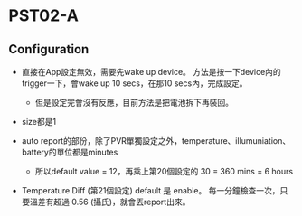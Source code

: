 # PST02-A

## Configuration

- 直接在App設定無效，需要先wake up device。 方法是按一下device內的trigger一下，會wake up 10 secs，在那10 secs內，完成設定。
  - 但是設定完會沒有反應，目前方法是把電池拆下再裝回。

- size都是1

- auto report的部份，除了PVR單獨設定之外，temperature、illumuniation、battery的單位都是minutes  
  - 所以default value = 12，再乘上第20個設定的 30 = 360 mins = 6 hours

- Temperature Diff (第21個設定) default 是 enable。 每一分鐘檢查一次，只要溫差有超過 0.56 (攝氏)，就會丟report出來。